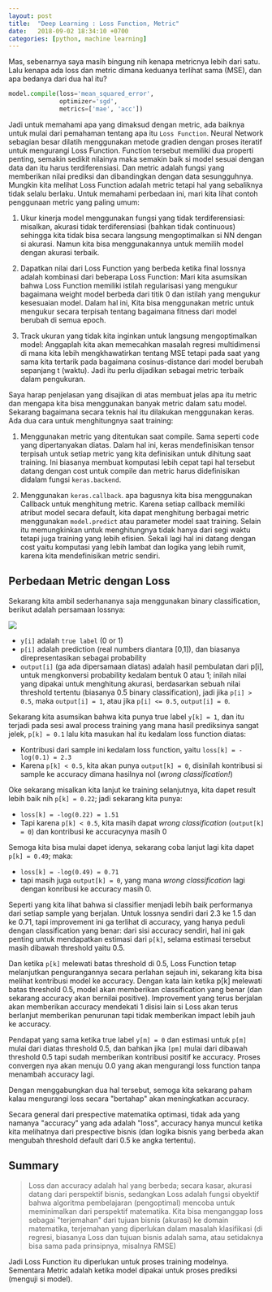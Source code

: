 ```yaml
---
layout: post
title:  "Deep Learning : Loss Function, Metric"
date:   2018-09-02 18:34:10 +0700
categories: [python, machine learning]
---
```


Mas, sebenarnya saya masih bingung nih kenapa metricnya lebih dari satu. Lalu kenapa ada loss dan metric dimana keduanya terlihat sama (MSE), dan apa bedanya dari dua hal itu?

```python
model.compile(loss='mean_squared_error',
              optimizer='sgd',
              metrics=['mae', 'acc'])
```

Jadi untuk memahami apa yang dimaksud dengan metric, ada baiknya untuk mulai dari pemahaman tentang apa itu `Loss Function`. Neural Network sebagian besar dilatih menggunakan metode gradien dengan proses iteratif untuk mengurangi Loss Function. Function tersebut memiliki dua properti penting, semakin sedikit nilainya maka semakin baik si model sesuai dengan data dan itu harus terdiferensiasi. Dan metric adalah fungsi yang memberikan nilai prediksi dan dibandingkan dengan data sesungguhnya. Mungkin kita melihat Loss Function adalah metric tetapi hal yang sebaliknya tidak selalu berlaku. Untuk memahami perbedaan ini, mari kita lihat contoh penggunaan metric yang paling umum:

1. Ukur kinerja model menggunakan fungsi yang tidak terdiferensiasi: misalkan, akurasi tidak terdiferensiasi (bahkan tidak continuous) sehingga kita tidak bisa secara langsung mengoptimalkan si NN dengan si akurasi. Namun kita bisa menggunakannya untuk memilih model dengan akurasi terbaik.

2. Dapatkan nilai dari Loss Function yang berbeda ketika final lossnya adalah kombinasi dari beberapa Loss Function: Mari kita asumsikan bahwa Loss Function memiliki istilah regularisasi yang mengukur bagaimana weight model berbeda dari titik 0 dan istilah yang mengukur kesesuaian model. Dalam hal ini, Kita bisa menggunakan metric untuk mengukur secara terpisah tentang bagaimana fitness dari model berubah di semua epoch.

3. Track ukuran yang tidak kita inginkan untuk langsung mengoptimalkan model: Anggaplah kita akan memecahkan masalah regresi multidimensi di mana kita lebih mengkhawatirkan tentang MSE tetapi pada saat yang sama kita tertarik pada bagaimana cosinus-distance dari model berubah sepanjang t (waktu). Jadi itu perlu dijadikan sebagai metric terbaik dalam pengukuran.

Saya harap penjelasan yang disajikan di atas membuat jelas apa itu metric dan mengapa kita bisa menggunakan banyak metric dalam satu model. Sekarang bagaimana secara teknis hal itu dilakukan menggunakan keras. Ada dua cara untuk menghitungnya saat training:

1. Menggunakan metric yang ditentukan saat compile. Sama seperti code yang dipertanyakan diatas. Dalam hal ini, keras mendefinisikan tensor terpisah untuk setiap metric yang kita definisikan untuk dihitung saat training. Ini biasanya membuat komputasi lebih cepat tapi hal tersebut datang dengan cost untuk compile dan metric harus didefinisikan didalam fungsi `keras.backend`.

2. Menggunakan `keras.callback`. apa bagusnya kita bisa menggunakan Callback untuk menghitung metric. Karena setiap callback memiliki atribut model secara default, kita dapat menghitung berbagai metric menggunakan `model.predict` atau parameter model saat training. Selain itu memungkinkan untuk menghitungnya tidak hanya dari segi waktu tetapi juga training yang lebih efisien. Sekali lagi hal ini datang dengan cost yaitu komputasi yang lebih lambat dan logika yang lebih rumit, karena kita mendefinisikan metric sendiri.

## Perbedaan Metric dengan Loss
Sekarang kita ambil sederhananya saja menggunakan binary classification, berikut adalah persamaan lossnya:

![](https://i.stack.imgur.com/ganiv.png)

- `y[i]` adalah `true label` (0 or 1)
- `p[i]` adalah prediction (real numbers diantara [0,1]), dan biasanya direpresentasikan sebagai probability
- `output[i]` (ga ada dipersamaan diatas) adalah hasil pembulatan dari p[i], untuk mengkonversi probability kedalam bentuk 0 atau 1; inilah nilai yang dipakai untuk menghitung akurasi, berdasarkan sebuah nilai threshold tertentu (biasanya 0.5 binary classification), jadi jika `p[i] > 0.5`, maka `output[i] = 1`, atau jika `p[i] <= 0.5`, `output[i] = 0`.

Sekarang kita asumsikan bahwa kita punya true label `y[k] = 1`, dan itu terjadi pada sesi awal process training yang mana hasil prediksinya sangat jelek, `p[k] = 0.1` lalu kita masukan hal itu kedalam loss function diatas:

- Kontribusi dari sample ini kedalam loss function, yaitu `loss[k] = -log(0.1) = 2.3`
- Karena `p[k] < 0.5`, kita akan punya `output[k] = 0`, disinilah kontribusi si sample ke accuracy dimana hasilnya nol (*wrong classification!*)

Oke sekarang misalkan kita lanjut ke training selanjutnya, kita dapet result lebih baik nih `p[k] = 0.22`; jadi sekarang kita punya:

- `loss[k] = -log(0.22) = 1.51`
- Tapi karena `p[k] < 0.5`, kita masih dapat *wrong classification* (`output[k] = 0`) dan kontribusi ke accuracynya masih 0

Semoga kita bisa mulai dapet idenya, sekarang coba lanjut lagi kita dapet `p[k] = 0.49`; maka:

- `loss[k] = -log(0.49) = 0.71`
- tapi masih juga `output[k] = 0`, yang mana *wrong classification* lagi dengan konribusi ke accuracy masih 0.

Seperti yang kita lihat bahwa si classifier menjadi lebih baik performanya dari setiap sample yang berjalan. Untuk lossnya sendiri dari 2.3 ke 1.5 dan ke 0.71, tapi improvement ini ga terlihat di accuracy, yang hanya peduli dengan classification yang benar: dari sisi accuracy sendiri, hal ini gak penting untuk mendapatkan estimasi dari `p[k]`, selama estimasi tersebut masih dibawah threshold yaitu 0.5.

Dan ketika `p[k]` melewati batas threshold di 0.5, Loss Function tetap melanjutkan pengurangannya secara perlahan sejauh ini, sekarang kita bisa melihat kontribusi model ke accuracy. Dengan kata lain ketika p[k] melewati batas threshold 0.5, model akan memberikan classification yang benar (dan sekarang accuracy akan bernilai positive). Improvement yang terus berjalan akan memberikan accuracy mendekati 1 disisi lain si Loss akan terus berlanjut memberikan penurunan tapi tidak memberikan impact lebih jauh ke accuracy.

Pendapat yang sama ketika true label `y[m] = 0` dan estimasi untuk `p[m]` mulai dari diatas threshold 0.5, dan bahkan jika `[pm]` mulai dari dibawah threshold 0.5 tapi sudah memberikan kontribusi positif ke accuracy. Proses convergen nya akan menuju 0.0 yang akan mengurangi loss function tanpa menambah accuracy lagi.

Dengan menggabungkan dua hal tersebut, semoga kita sekarang paham kalau mengurangi loss secara "bertahap" akan meningkatkan accuracy.

Secara general dari prespective matematika optimasi, tidak ada yang namanya "accuracy" yang ada adalah "loss", accuracy hanya muncul ketika kita melihatnya dari prespective bisnis (dan logika bisnis yang berbeda akan mengubah threshold default dari 0.5 ke angka tertentu).

## Summary

> Loss dan accuracy adalah hal yang berbeda; secara kasar, akurasi datang dari perspektif bisnis, sedangkan Loss adalah fungsi obyektif bahwa algoritma pembelajaran (pengoptimal) mencoba untuk meminimalkan dari perspektif matematika. Kita bisa menganggap loss sebagai "terjemahan" dari tujuan bisnis (akurasi) ke domain matematika, terjemahan yang diperlukan dalam masalah klasifikasi (di regresi, biasanya Loss dan tujuan bisnis adalah sama, atau setidaknya bisa sama pada prinsipnya, misalnya RMSE)

Jadi Loss Function itu diperlukan untuk proses training modelnya. Sementara Metric adalah ketika model dipakai untuk proses prediksi (menguji si model).